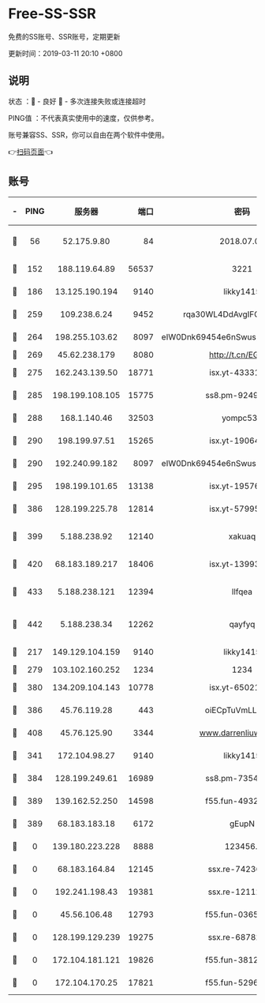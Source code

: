 # Free-SS-SSR

免费的SS账号、SSR账号，定期更新

更新时间：2019-03-11 20:10 +0800

## 说明

状态     ：🙂 - 良好 🙁 - 多次连接失败或连接超时

PING值   ：不代表真实使用中的速度，仅供参考。

账号兼容SS、SSR，你可以自由在两个软件中使用。

👉[扫码页面](https://liesauer.github.io/Free-SS-SSR/)👈

## 账号

|-|PING|服务器|端口|密码|加密方式|区域|
|:----:|:----:|:-----:|-----:|:----:|:----:|:----:|
|🙂|56|52.175.9.80|84|2018.07.07|chacha20-ietf-poly1305|HK|
|🙂|152|188.119.64.89|56537|3221|aes-256-cfb|RU|
|🙂|186|13.125.190.194|9140|likky1415|aes-256-cfb|KR|
|🙂|259|109.238.6.24|9452|rqa30WL4DdAvgIFG6Fs3znzTa|aes-256-cfb|FR|
|🙂|264|198.255.103.62|8097|eIW0Dnk69454e6nSwuspv9DmS201tQ0D|aes-256-cfb|US|
|🙂|269|45.62.238.179|8080|http://t.cn/EGJIyrl|rc4-md5|CA|
|🙂|275|162.243.139.50|18771|isx.yt-43331560|aes-256-cfb|US|
|🙂|285|198.199.108.105|15775|ss8.pm-92495647|aes-256-cfb|US|
|🙂|288|168.1.140.46|32503|yompc535|aes-256-cfb|AU|
|🙂|290|198.199.97.51|15265|isx.yt-19064666|aes-256-cfb|US|
|🙂|290|192.240.99.182|8097|eIW0Dnk69454e6nSwuspv9DmS201tQ0D|aes-256-cfb|US|
|🙂|295|198.199.101.65|13138|isx.yt-19576277|aes-256-cfb|US|
|🙂|386|128.199.225.78|12814|isx.yt-57995184|aes-256-cfb|SG|
|🙂|399|5.188.238.92|12140|xakuaq|chacha20-ietf-poly1305|BR|
|🙂|420|68.183.189.217|18406|isx.yt-13993999|aes-256-cfb|SG|
|🙂|433|5.188.238.121|12394|llfqea|chacha20-ietf-poly1305|BR|
|🙂|442|5.188.238.34|12262|qayfyq|chacha20-ietf-poly1305|BR|
|🙂|217|149.129.104.159|9140|likky1415|aes-256-cfb|HK|
|🙂|279|103.102.160.252|1234|1234|rc4-md5|JP|
|🙂|380|134.209.104.143|10778|isx.yt-65021068|aes-256-cfb|SG|
|🙂|386|45.76.119.28|443|oiECpTuVmLLxk4Ts|aes-256-cfb|AU|
|🙂|408|45.76.125.90|3344|www.darrenliuwei.com|aes-256-cfb|AU|
|🙁|341|172.104.98.27|9140|likky1415|aes-256-cfb|JP|
|🙁|384|128.199.249.61|16989|ss8.pm-73548134|aes-256-cfb|SG|
|🙁|389|139.162.52.250|14598|f55.fun-49326639|aes-256-cfb|SG|
|🙁|389|68.183.183.18|6172|gEupN|aes-256-cfb|SG|
|🙁|0|139.180.223.228|8888|123456..|aes-256-cfb|JP|
|🙁|0|68.183.164.84|12145|ssx.re-74236055|aes-256-cfb|US|
|🙁|0|192.241.198.43|19381|ssx.re-12112932|aes-256-cfb|US|
|🙁|0|45.56.106.48|12793|f55.fun-03657766|aes-256-cfb|US|
|🙁|0|128.199.129.239|19275|ssx.re-68782281|aes-256-cfb|SG|
|🙁|0|172.104.181.121|19826|f55.fun-38127020|aes-256-cfb|SG|
|🙁|0|172.104.170.25|17821|f55.fun-52969616|aes-256-cfb|SG|
